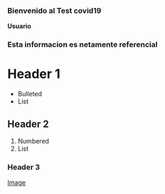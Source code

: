### Bienvenido al Test covid19

**Usuario**


### Esta informacion es netamente referencial 



# Header 1



- Bulleted
- List

## Header 2

1. Numbered
2. List

### Header 3




[Image](https://cdn131.picsart.com/312394933049211.png?type=webp&to=min&r=640)











